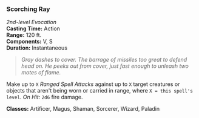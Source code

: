### Scorching Ray  
*2nd-level Evocation*  
**Casting Time:** Action  
**Range:** 120 ft.  
**Components:** V, S  
**Duration:** Instantaneous  

> *Gray dashes to cover. The barrage of missiles too great to defend head on. He peeks out from cover, just fast enough to unleash two motes of flame.*

Make up to `X` *Ranged Spell Attacks* against up to `X` target creatures or objects that aren't being worn or carried in range, where `X = this spell's level`. *On Hit:* `2d6` fire damage.

**Classes:** Artificer, Magus, Shaman, Sorcerer, Wizard, Paladin